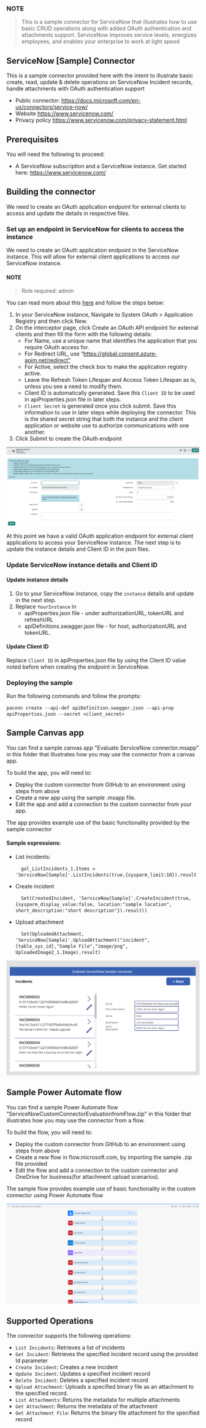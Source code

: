 
### NOTE
> This is a sample connector for ServiceNow that illustrates how to use basic CRUD operations along with added OAuth authentication and attachments support. ServiceNow improves service levels, energizes employees, and enables your enterprise to work at light speed

## ServiceNow [Sample] Connector
This is a sample connector provided here with the intent to illustrate basic create, read, update & delete operations on ServiceNow Incident records, handle attachments with OAuth authentication support

- Public connector: https://docs.microsoft.com/en-us/connectors/service-now/
- Website	https://www.servicenow.com/
- Privacy policy	https://www.servicenow.com/privacy-statement.html

## Prerequisites
You will need the following to proceed:
* A ServiceNow subscription and a ServiceNow instance. Get started here: https://www.servicenow.com/

## Building the connector
We need to create an OAuth application endpoint for external clients to access and update the details in respective files. 


### Set up an endpoint in ServiceNow for clients to access the instance
We need to create an OAuth application endpoint in the ServiceNow instance. This will allow for external client applications to access our ServiceNow instance. 

#### NOTE
> Role required: admin

You can read more about this [here](https://docs.servicenow.com/bundle/paris-platform-administration/page/administer/security/task/t_CreateEndpointforExternalClients.html) and follow the steps below:

1. In your ServiceNow instance, Navigate to System OAuth > Application Registry and then click New.
2. On the interceptor page, click Create an OAuth API endpoint for external clients and then fill the form with the following details:
    - For Name, use a unique name that identifies the application that you require OAuth access for. 
    - For Redirect URL, use “https://global.consent.azure-apim.net/redirect”
    - For Active, select the check box to make the application registry active.
    - Leave the Refresh Token Lifespan and Access Token Lifespan as is, unless you see a need to modify them. 
    - Client ID is automatically generated. Save this `Client ID` to be used in apiProperties.json file in later steps. 
    - `Client Secret` is generated once you click submit. Save this information to use in later steps while deploying the connector. This is the shared secret string that both the instance and the client application or website use to authorize communications with one another.
3. Click Submit to create the OAuth endpoint 

![Application Registry interface](images/ApplicationRegistry.png)

At this point we have a valid OAuth application endpoint for external client applications to access your ServiceNow instance. The next step is to update the instance details and Client ID in the json files. 

### Update ServiceNow instance details and Client ID
#### Update instance details
1. Go to your ServiceNow instance, copy the `instance` details and update in the next step. 
2. Replace `YourInstance` in 
    - apiProperties.json file - under authorizationURL, tokenURL and refreshURL
    - apiDefinitions.swagger.json file - for host, authorizationURL and tokenURL.  

#### Update Client ID
Replace `Client ID` in apiProperties.json file by using the Client ID value noted before when creating the endpoint in ServiceNow. 

### Deploying the sample
Run the following commands and follow the prompts:

```paconn
paconn create --api-def apiDefinition.swagger.json --api-prop apiProperties.json --secret <client_secret>
```

## Sample Canvas app
You can find a sample canvas app "Evaluate ServiceNow connector.msapp" in this folder that illustrates how you may use the connector from a canvas app.

To build the app, you will need to:
* Deploy the custom connector from GitHub to an environment using steps from above
* Create a new app using the sample .msapp file.
* Edit the app and add a connection to the custom connector from your app. 

The app provides example use of the basic functionality provided by the sample connector

#### Sample expressions:

- List incidents:

        gal_ListIncidents_1.Items = 'ServiceNow[Sample]'.ListIncidents(true,{sysparm_limit:10}).result

- Create incident

        Set(CreatedIncident, 'ServiceNow[Sample]'.CreateIncident(true, {sysparm_display_value:false, location:"sample location", short_description:"short description"}).result))

- Upload attachment

        Set(UploadedAttachment, 'ServiceNow[Sample]'.UploadAttachment("incident",[table_sys_id],"Sample File","image/png", UploadedImage2_1.Image).result)

![App Screen 1](images/HomeScreen.png)

## Sample Power Automate flow
You can find a sample Power Automate flow "ServiceNowCustomConnectorEvaluationfromFlow.zip" in this folder that illustrates how you may use the connector from a flow.

To build the flow, you will need to:
* Deploy the custom connector from GitHub to an environment using steps from above
* Create a new flow in flow.microsoft.com, by importing the sample .zip file provided 
* Edit the flow and add a connection to the custom connector and OneDrive for business(for attachment upload scenarios). 

The sample flow provides example use of basic functionality in the custom connector using Power Automate flow

![Flow screenshot](images/Flow.png)

## Supported Operations
The connector supports the following operations:
* `List Incidents`: Retrieves a list of incidents
* `Get Incident`: Retrieves the specified incident record using the provided Id parameter
* `Create Incident`: Creates a new incident
* `Update Incident`: Updates a specified incident record
* `Delete Incident`: Deletes a specified incident record
* `Upload Attachment`: Uploads a specified binary file as an attachment to the specified record.
* `List Attachments`: Returns the metadata for multiple attachments
* `Get Attachment`: Returns the metadata of the attachment
* `Get Attachment File`: Returns the binary file attachment for the specified record
